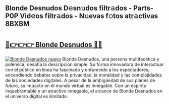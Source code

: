 ## Blonde Desnudos D𝚎sn𝚞dos filtr𝚊dos - Parts-P0P Vid𝚎os filtr𝚊dos - N𝚞evas f𝚘tos atr𝚊ctivas 8BXBM

# <h2><a href="http://mb9y8p.tromn.icu/?c=Blonde+Desnudos">🔗👉👉👉 Blonde Desnudos 🔗🔗</a></h2>

[![Blonde Desnudos nuevo](https://i.imgur.com/pEAQMta.gif)](http://mb9y8p.tromn.icu/?c=Blonde+Desnudos)
Blonde Desnudos, una persona multifacética y polémica, desafía la descripción simple. Su forma innovadora de interactuar con el público en línea ha fascinado y enfurecido a los espectadores, encendiendo debates sobre la privacidad, la moralidad y las complejidades de las sociedades digitales. A pesar de la ambigüedad de sus planes de futuro, su impacto en el mundo virtual es innegable. Con un espíritu inquebrantable y un atractivo innegable, el alcance de Blonde Desnudos en el universo digital es ilimitado.
